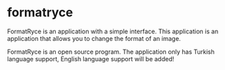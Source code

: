 # formatryce
FormatRyce is an application with a simple interface. This application is an application that allows you to change the format of an image.

FormatRyce is an open source program. The application only has Turkish language support, English language support will be added!
